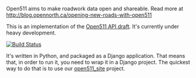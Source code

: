 Open511 aims to make roadwork data open and shareable. Read more at http://blog.opennorth.ca/opening-new-roads-with-open511

This is an implementation of the [Open511 API draft](http://opennorth.github.io/Open511API/). It's currently under heavy development.

[![Build Status](https://travis-ci.org/opennorth/open511-server.png)](https://travis-ci.org/opennorth/open511-server)

It's written in Python, and packaged as a Django application. That means that, in order
to run it, you need to wrap it in a Django project. The quickest way to do that is to use
our [open511_site](http://www.github.com/opennorth/open511_site) project.